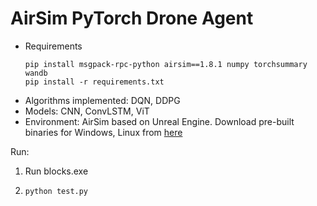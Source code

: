 # AirSim PyTorch Drone Agent
 - Requirements
   ```
   pip install msgpack-rpc-python airsim==1.8.1 numpy torchsummary wandb
   pip install -r requirements.txt
   ```
- Algorithms implemented: DQN, DDPG
- Models: CNN, ConvLSTM, ViT
- Environment: AirSim based on Unreal Engine. Download pre-built binaries for Windows, Linux from [here](https://github.com/Microsoft/AirSim/releases)

Run:
1) Run blocks.exe
2) ```
   python test.py
   ```

